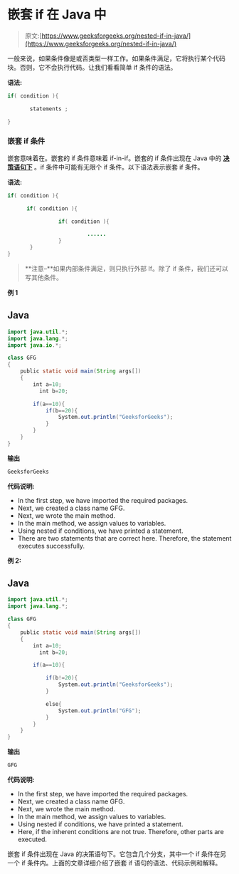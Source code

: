 # 嵌套 if 在 Java 中

> 原文:[https://www.geeksforgeeks.org/nested-if-in-java/](https://www.geeksforgeeks.org/nested-if-in-java/)

一般来说，如果条件像是或否类型一样工作。如果条件满足，它将执行某个代码块。否则，它不会执行代码。让我们看看简单 if 条件的语法。

**语法:**

```java
if( condition ){

       statements ;

}
```

### **嵌套 if 条件**

嵌套意味着在。嵌套的 if 条件意味着 if-in-if。嵌套的 if 条件出现在 Java 中的 [**决策语句下**](https://www.geeksforgeeks.org/decision-making-javaif-else-switch-break-continue-jump/) 。if 条件中可能有无限个 if 条件。以下语法表示嵌套 if 条件。

**语法:**

```java
if( condition ){

      if( condition ){

                if( condition ){

                         ......
                }
       }
}
```

> **注意–**如果内部条件满足，则只执行外部 If。除了 if 条件，我们还可以写其他条件。

**例 1**

## Java

```java
import java.util.*;
import java.lang.*;
import java.io.*;

class GFG
{  
    public static void main(String args[])
    {
        int a=10;
          int b=20;

        if(a==10){
            if(b==20){
                System.out.println("GeeksforGeeks");
            }
        }
    }
}
```

**输出**

```java
GeeksforGeeks
```

**代码说明:**

*   In the first step, we have imported the required packages.
*   Next, we created a class name GFG.
*   Next, we wrote the main method.
*   In the main method, we assign values to variables.
*   Using nested if conditions, we have printed a statement.
*   There are two statements that are correct here. Therefore, the statement executes successfully.

**例 2:**

## Java

```java
import java.util.*;
import java.lang.*;

class GFG
{  
    public static void main(String args[])
    {
        int a=10;
          int b=20;

        if(a==10){

            if(b!=20){
                System.out.println("GeeksforGeeks");
            }

            else{
                System.out.println("GFG");
            }
        }
    }
}
```

**输出**

```java
GFG
```

**代码说明:**

*   In the first step, we have imported the required packages.
*   Next, we created a class name GFG.
*   Next, we wrote the main method.
*   In the main method, we assign values to variables.
*   Using nested if conditions, we have printed a statement.
*   Here, if the inherent conditions are not true. Therefore, other parts are executed.

嵌套 if 条件出现在 Java 的决策语句下。它包含几个分支，其中一个 if 条件在另一个 if 条件内。上面的文章详细介绍了嵌套 if 语句的语法、代码示例和解释。